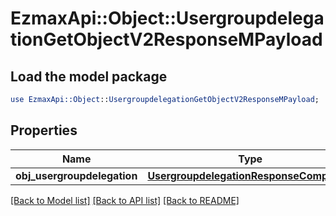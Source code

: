 # EzmaxApi::Object::UsergroupdelegationGetObjectV2ResponseMPayload

## Load the model package
```perl
use EzmaxApi::Object::UsergroupdelegationGetObjectV2ResponseMPayload;
```

## Properties
Name | Type | Description | Notes
------------ | ------------- | ------------- | -------------
**obj_usergroupdelegation** | [**UsergroupdelegationResponseCompound**](UsergroupdelegationResponseCompound.md) |  | 

[[Back to Model list]](../README.md#documentation-for-models) [[Back to API list]](../README.md#documentation-for-api-endpoints) [[Back to README]](../README.md)


